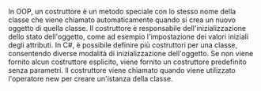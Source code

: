 In OOP, un costruttore è un metodo speciale con lo stesso nome della classe che viene chiamato automaticamente quando si crea un nuovo oggetto di quella classe. Il costruttore è responsabile dell'inizializzazione dello stato dell'oggetto, come ad esempio l'impostazione dei valori iniziali degli attributi. In C#, è possibile definire più costruttori per una classe, consentendo diverse modalità di inizializzazione dell'oggetto. Se non viene fornito alcun costruttore esplicito, viene fornito un costruttore predefinito senza parametri. Il costruttore viene chiamato quando viene utilizzato l'operatore new per creare un'istanza della classe.